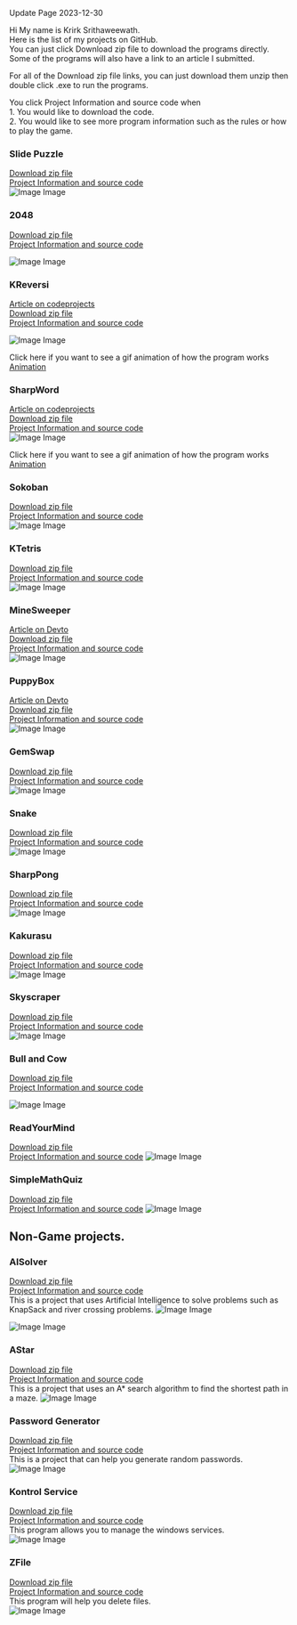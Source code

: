 
Update Page 2023-12-30




Hi My name is Krirk Srithaweewath.\
Here is the list of my projects on GitHub.\
You can just click Download zip file to download the programs directly.\
Some of the programs will also have a link to an article I submitted.

For all of the Download zip file links, you can just download them unzip then double click .exe to run the programs.

You click Project Information and source code when\
	1. You would like to download the code.\
	2. You would like to see more program information such as the rules or how to play the game.
### Slide Puzzle
[Download zip file](https://github.com/KDevZilla/SlidePuzzle/releases/download/v1.0.0/SlidePuzzle.zip) \
[Project Information and source code](https://github.com/KDevZilla/SlidePuzzle)   
![Image Image](https://raw.githubusercontent.com/KDevZilla/ImageUpload/main/SlidePuzzle/SlidePuzzle_01.png)  

### 2048
[Download zip file](https://github.com/KDevZilla/Sharp2048/releases/download/v1.0.0/2048.zip) \
[Project Information and source code](https://github.com/KDevZilla/Sharp2048/) 



![Image Image](https://raw.githubusercontent.com/KDevZilla/ImageUpload/main/2048/2048.png) 


### KReversi
[Article on codeprojects](https://www.codeproject.com/Articles/5348843/KReversi-Learn-to-Implement-Minimax-Algorithm-by-C)  
[Download zip file](https://github.com/KDevZilla/KReversi/releases/download/v1.0.0/KReversi.zip) \
[Project Information and source code](https://github.com/KDevZilla/KReversi/) 

![Image Image](https://raw.githubusercontent.com/KDevZilla/ImageUpload/main/KReversi/000_Main_KReversi.png) 


Click here if you want to see a gif animation of how the program works \
[Animation](https://raw.githubusercontent.com/KDevZilla/ImageUpload/main/KReversi/KReversi_Animaton_2022_11_20.gif)

### SharpWord
[Article on codeprojects](https://www.codeproject.com/Articles/5347429/Sharpword)  
[Download zip file](https://github.com/KDevZilla/Sharpword/releases/download/v1.0.0/SharpWord.zip) \
[Project Information and source code](https://github.com/KDevZilla/Sharpword/) \
![Image Image](https://raw.githubusercontent.com/KDevZilla/Resource/main/SharpWorld_Screen01.png)  

Click here if you want to see a gif animation of how the program works \
[Animation](https://user-images.githubusercontent.com/108615376/202889375-d00a5528-a166-4252-ba0f-22f3a0217425.gif)


### Sokoban
[Download zip file](https://github.com/KDevZilla/Sokoban/releases/download/v1.0.0/Sokoban.zip) \
[Project Information and source code](https://github.com/KDevZilla/sokoban) \
![Image Image](https://raw.githubusercontent.com/KDevZilla/ImageUpload/main/Sokoban/Sokoban.png)  


### KTetris
[Download zip file](https://github.com/KDevZilla/KTetris/releases/download/v1.0.0/KTetris.zip) \
[Project Information and source code](https://github.com/KDevZilla/KTetris/releases/download/v1.0.0/KTetris.zip) \
![Image Image](https://raw.githubusercontent.com/KDevZilla/ImageUpload/main/KTetris/MainImage001.png)


### MineSweeper
[Article on Devto](https://dev.to/kdevzilla/minesweeper-c-1h82) \
[Download zip file](https://github.com/KDevZilla/ZipExe/raw/main/MineSweeper.zip) \
[Project Information and source code](https://github.com/KDevZilla/MineSweeper) \
![Image Image](https://raw.githubusercontent.com/KDevZilla/Resource/main/MineSweeper_Animation_01.gif)

### PuppyBox
[Article on Devto](https://dev.to/kdevzilla/puppybox-12dm) \
[Download zip file](https://github.com/KDevZilla/ZipExe/raw/main/PuppyBox.zip) \
[Project Information and source code](https://github.com/KDevZilla/PuppyBox) \
![Image Image](https://raw.githubusercontent.com/KDevZilla/Resource/main/PuppyBox_Animation01.gif)

### GemSwap
[Download zip file](https://github.com/KDevZilla/ZipExe/raw/main/GemSwap.zip) \
[Project Information and source code](https://github.com/KDevZilla/GemSwap) \
![Image Image](https://raw.githubusercontent.com/KDevZilla/Resource/main/GemSwap_Screen_01.gif)

### Snake
[Download zip file](https://github.com/KDevZilla/ZipExe/raw/main/Snake.zip) \
[Project Information and source code](https://github.com/KDevZilla/Snake) \
![Image Image](https://raw.githubusercontent.com/KDevZilla/Resource/main/Snake_Screen_01.gif)

### SharpPong
[Download zip file](https://github.com/KDevZilla/ZipExe/raw/main/SharpPong.zip) \
[Project Information and source code](https://github.com/KDevZilla/SharpPong) \
![Image Image](https://raw.githubusercontent.com/KDevZilla/Resource/main/Pong_Screen_01.gif)

### Kakurasu
[Download zip file](https://github.com/KDevZilla/ZipExe/raw/main/Kakurasu.zip) \
[Project Information and source code](https://github.com/KDevZilla/kakurasu) \
![Image Image](https://raw.githubusercontent.com/KDevZilla/Resource/main/Kakurasu_Screen_01.png)

### Skyscraper
[Download zip file](https://github.com/KDevZilla/Skyscraper/releases/download/v1.0.0/Skyscraper.zip) \
[Project Information and source code](https://github.com/KDevZilla/Skyscraper
) \
![Image Image](https://raw.githubusercontent.com/KDevZilla/Resource/main/SkyCraperScreen_Sample01.png)


### Bull and Cow
[Download zip file](https://github.com/KDevZilla/BullandCow/releases/download/v1.0.0/BullAndCow.zip) \
[Project Information and source code](https://github.com/KDevZilla/bullandcow) 



![Image Image](https://raw.githubusercontent.com/KDevZilla/ImageUpload/main/Bull_and_Cow/Bull_and_Cow.png) 



### ReadYourMind
[Download zip file](https://github.com/KDevZilla/ZipExe/raw/main/ReadYourMind.zip)\
[Project Information and source code](https://github.com/KDevZilla/ReadYourMind)
![Image Image](https://raw.githubusercontent.com/KDevZilla/Resource/main/Read_Your_Mind_Screen01.png)
### SimpleMathQuiz
[Download zip file](https://github.com/KDevZilla/ZipExe/blob/main/SimpleMathQuiz.zip) \
[Project Information and source code](https://github.com/KDevZilla/SimpleMathQuiz)
![Image Image](https://raw.githubusercontent.com/KDevZilla/Resource/main/SimpleMathQuiz_Screen_01.png)

## Non-Game projects.
### AISolver
[Download zip file](https://github.com/KDevZilla/ZipExe/raw/main/AISolver.zip)\
[Project Information and source code](https://github.com/KDevZilla/AISolver)\
This is a project that uses Artificial Intelligence to solve problems such as KnapSack and river crossing problems.
![Image Image](https://raw.githubusercontent.com/KDevZilla/Resource/main/AISolver_Crossing_River_01.png)

![Image Image](https://raw.githubusercontent.com/KDevZilla/Resource/main/AISolver_KnapSack_01.png)

### AStar
[Download zip file](https://github.com/KDevZilla/ZipExe/raw/main/AStar.zip)\
[Project Information and source code](https://github.com/KDevZilla/AStar)\
This is a project that uses an A* search algorithm to find the shortest path in a maze.
![Image Image](https://raw.githubusercontent.com/KDevZilla/Resource/main/AStar_Screen_01.png)

### Password Generator
[Download zip file](https://github.com/KDevZilla/SharpPasswordGenerator/releases/download/v1.0.0/SharpPasswordGenerator.zip)\
[Project Information and source code](https://github.com/KDevZilla/SharpPasswordGenerator)\
This is a project that can help you generate random passwords.\
![Image Image](https://raw.githubusercontent.com/KDevZilla/Resource/main/SharpPasswordGenerator_Screen_01.png)

### Kontrol Service 
[Download zip file](https://github.com/KDevZilla/KontrolService/releases/download/v1.0/KontrolService.zip) \
[Project Information and source code](https://github.com/KDevZilla/KontrolService)   
This program allows you to manage the windows services.\
![Image Image](https://github.com/KDevZilla/ImageUpload/blob/main/KontrolService/Kontrol_Services_00.png)  



### ZFile 
[Download zip file](https://github.com/KDevZilla/ZFile/releases/download/v1.0/ZFile.zip) \
[Project Information and source code](https://github.com/KDevZilla/ZFile)   
This program will help you delete files.\
![Image Image](https://github.com/KDevZilla/ImageUpload/blob/main/ZFile/ZFileUtils_01.png)  




